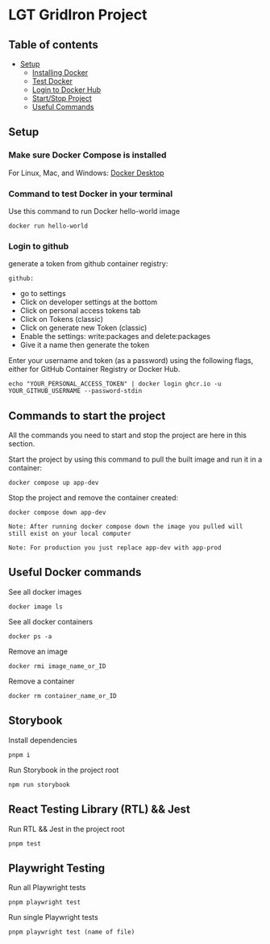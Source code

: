 # LGT GridIron Project

## Table of contents

- [Setup](#setup)
  - [Installing Docker](#make-sure-docker-compose-is-installed)
  - [Test Docker](#command-to-test-docker-in-your-terminal)
  - [Login to Docker Hub](#login-to-docker-hub)
  - [Start/Stop Project](#commands-to-start-the-project)
  - [Useful Commands](#useful-docker-commands)

## Setup

### Make sure Docker Compose is installed

For Linux, Mac, and Windows: [Docker Desktop ](https://docs.docker.com/desktop/install/linux-install/)

### Command to test Docker in your terminal

Use this command to run Docker hello-world image

```
docker run hello-world
```

### Login to github

generate a token from github container registry:

`github:`

- go to settings
- Click on developer settings at the bottom
- Click on personal access tokens tab
- Click on Tokens (classic)
- Click on generate new Token (classic)
- Enable the settings: write:packages and delete:packages
- Give it a name then generate the token

Enter your username and token (as a password) using the following flags, either for GitHub Container Registry or Docker
Hub.

```
echo "YOUR_PERSONAL_ACCESS_TOKEN" | docker login ghcr.io -u YOUR_GITHUB_USERNAME --password-stdin
```

## Commands to start the project

All the commands you need to start and stop the project are here in this section.

Start the project by using this command to pull the built image and run it in a container:

```
docker compose up app-dev
```

Stop the project and remove the container created:

```
docker compose down app-dev
```

`Note: After running docker compose down the image you pulled will still exist on your local computer`

`Note: For production you just replace app-dev with app-prod`

## Useful Docker commands

See all docker images

```
docker image ls
```

See all docker containers

```
docker ps -a
```

Remove an image

```
docker rmi image_name_or_ID
```

Remove a container

```
docker rm container_name_or_ID
```

## Storybook

Install dependencies

```
pnpm i
```

Run Storybook in the project root

```
npm run storybook
```

## React Testing Library (RTL) && Jest

Run RTL && Jest in the project root

```
pnpm test
```

## Playwright Testing


Run all Playwright tests

```
pnpm playwright test
```

Run single Playwright tests

```
pnpm playwright test (name of file)